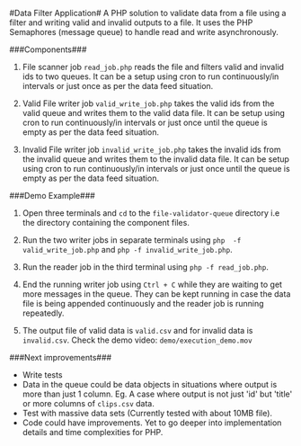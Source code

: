 #Data Filter Application#
A PHP solution to validate data from a file using a filter and writing valid and invalid outputs to a file. It uses the PHP Semaphores (message queue) to handle read and write asynchronously.

###Components###

1. File scanner job
	`read_job.php` reads the file and filters valid and invalid ids to two queues. It can be a setup using cron to run continuously/in intervals or just once as per the data feed situation.

2. Valid File writer job
	`valid_write_job.php` takes the valid ids from the valid queue and writes them to the valid data file. It can be setup using cron to run continuously/in intervals or just once until the queue is empty as per the data feed situation.

3. Invalid File writer job
	`invalid_write_job.php` takes the invalid ids from the invalid queue and writes them to the invalid data file. It can be setup using cron to run continuously/in intervals or just once until the queue is empty as per the data feed situation.

###Demo Example###

1. Open three terminals and `cd` to the `file-validator-queue` directory i.e the directory containing the component files.

2. Run the two writer jobs in separate terminals using `php  -f valid_write_job.php` and `php -f invalid_write_job.php`.

3. Run the reader job in the third terminal using `php -f read_job.php`.

5. End the running writer job using `Ctrl + C` while they are waiting to get more messages in the queue. They can be kept running in case the data file is being appended continuously and the reader job is running repeatedly.

6. The output file of valid data is `valid.csv` and for invalid data is `invalid.csv`. Check the demo video: `demo/execution_demo.mov`

###Next improvements###
* Write tests
* Data in the queue could be data objects in situations where output is more than just 1 column. Eg. A case where output is not just 'id' but 'title' or more columns of `clips.csv` data.
* Test with massive data sets (Currently tested with about 10MB file).
* Code could have improvements. Yet to go deeper into implementation details and time complexities for PHP.
